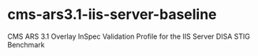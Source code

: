 # cms-ars3.1-iis-server-baseline
CMS ARS 3.1 Overlay InSpec Validation Profile for the IIS Server DISA STIG Benchmark
